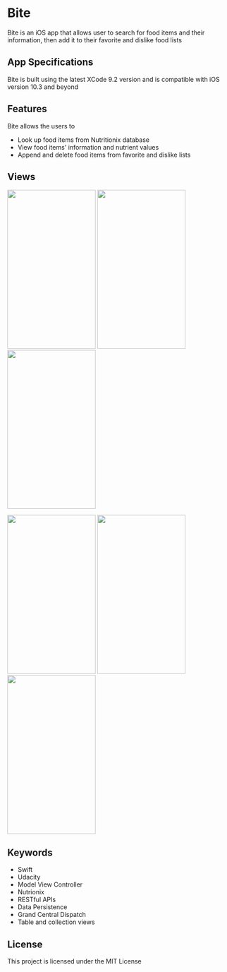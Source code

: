 # Bite
Bite is an iOS app that allows user to search for food items and their information, then add it to their favorite and dislike food lists

## App Specifications
Bite is built using the latest XCode 9.2 version and is compatible with iOS version 10.3 and beyond

## Features
Bite allows the users to
- Look up food items from Nutritionix database
- View food items' information and nutrient values
- Append and delete food items from favorite and dislike lists

## Views
<img src="https://user-images.githubusercontent.com/26151559/37421718-0aa0d6f8-2788-11e8-8902-83135cc57462.png" width="200" height="360"> <img src="https://user-images.githubusercontent.com/26151559/37421732-100b724c-2788-11e8-9488-59b59f92b9b9.png" width="200" height="360"> <img src="https://user-images.githubusercontent.com/26151559/37421763-12cfa430-2788-11e8-9b7b-ecbb5cd68954.png" width="200" height="360"> 

<img src="https://user-images.githubusercontent.com/26151559/37421799-15c350ec-2788-11e8-93a1-d485c152460f.png" width="200" height="360">  <img src="https://user-images.githubusercontent.com/26151559/37421821-17d210da-2788-11e8-8500-e525843a71a8.png" width="200" height="360"> <img src="https://user-images.githubusercontent.com/26151559/37421842-1b83d63c-2788-11e8-80dd-57ac4812b2ac.png" width="200" height="360"> 

 ## Keywords
- Swift
- Udacity
- Model View Controller
- Nutrionix
- RESTful APIs
- Data Persistence
- Grand Central Dispatch
- Table and collection views

 ## License
This project is licensed under the MIT License
